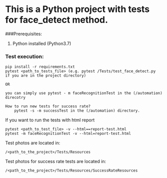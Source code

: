 # This is a Python project with tests for face_detect method.

###Prerequisites:
1.  Python installed (Python3.7)

### Test execution:
````
pip install -r requirements.txt
pytest <path_to_tests_file> (e.g. pytest /Tests/test_face_detect.py
if you are in the project directory)

OR

you can simply use pytest - m faceRecognitionTest in the (/automation)
direcotry

````

````
How to run new tests for success rate?
    pytest -s -m successTest in the (/automation) directory.
````

If you want to run the tests with html report
````
pytest <path_to_test_file> -v --html==report-test.html
pytest -m faceRecognitionTest -v --html=report-test.html
````
Test photos are located in:
````
/<path_to_the_project>/Tests/Resources
````
Test photos for success rate tests are located in:
````
/<path_to_the_project>/Tests/Resources/SuccessRateResources
````